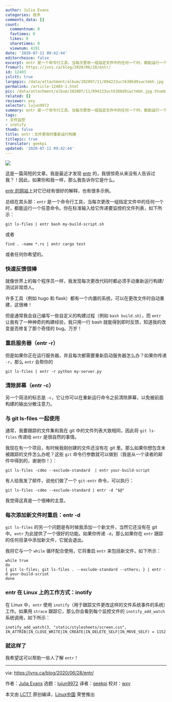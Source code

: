 ```yaml
---
author: Julia Evans
categories: 技术
comments_data: []
count:
  commentnum: 0
  favtimes: 0
  likes: 0
  sharetimes: 0
  viewnum: 4191
date: '2020-07-11 09:42:44'
editorchoice: false
excerpt: entr 是一个命令行工具，当每次更改一组指定文件中的任何一个时，都能运行一个任意命令。
fromurl: https://jvns.ca/blog/2020/06/28/entr/
id: 12403
islctt: true
largepic: /data/attachment/album/202007/11/094223uct6386d9iwctmbh.jpg
permalink: /article-12403-1.html
pic: /data/attachment/album/202007/11/094223uct6386d9iwctmbh.jpg.thumb.jpg
related: []
reviewer: wxy
selector: lujun9972
summary: entr 是一个命令行工具，当每次更改一组指定文件中的任何一个时，都能运行一个任意命令。
tags:
- 文件监控
- inotify
thumb: false
title: entr：文件更改时重新运行构建
titlepic: true
translator: geekpi
updated: '2020-07-11 09:42:44'
---
```


![](/data/attachment/album/202007/11/094223uct6386d9iwctmbh.jpg)


这是一篇简短的文章。我是最近才发现 [entr](http://eradman.com/entrproject/) 的，我很惊奇从来没有人告诉过我？！因此，如果你和我一样，那么我告诉你它是什么。


[entr 的网站](http://eradman.com/entrproject/)上对它已经有很好的解释，也有很多示例。


总结在其头部：`entr` 是一个命令行工具，当每次更改一组指定文件中的任何一个时，都能运行一个任意命令。你在标准输入给它传递要监控的文件列表，如下所示：



```
git ls-files | entr bash my-build-script.sh

```

或者



```
find . -name *.rs | entr cargo test

```

或者任何你希望的。


### 快速反馈很棒


就像世界上的每个程序员一样，我发现每次更改代码时都必须手动重新运行构建/测试非常烦人。


许多工具（例如 hugo 和 flask）都有一个内置的系统，可以在更改文件时自动重建，这很棒！


但是通常我会自己编写一些自定义的构建过程（例如 `bash build.sh`），而 `entr` 让我有了一种神奇的构建经验，我只用一行 bash 就能得到即时反馈，知道我的改变是否修复了那个奇怪的 bug。万岁！


### 重启服务器（entr -r）


但是如果你正在运行服务器，并且每次都需要重新启动服务器怎么办？如果你传递 `-r`，那么 `entr` 会帮你的



```
git ls-files | entr -r python my-server.py

```

### 清除屏幕（entr -c）


另一个简洁的标志是 `-c`，它让你可以在重新运行命令之前清除屏幕，以免被前面构建的输出分散注意力。


### 与 git ls-files 一起使用


通常，我要跟踪的文件集和我在 git 中的文件列表大致相同，因此将 `git ls-files` 传递给 `entr` 是很自然的事情。


我现在有一个项目，有时候我刚创建的文件还没有在 git 里。那么如果你想包含未被跟踪的文件怎么办呢？这些 `git` 命令行参数就可以做到（我是从一个读者的邮件中得到的，谢谢你！）：



```
git ls-files -cdmo --exclude-standard  | entr your-build-script

```

有人给我发了邮件，说他们做了一个 `git-entr` 命令，可以执行：



```
git ls-files -cdmo --exclude-standard | entr -d "$@"

```

我觉得这真是一个很棒的主意。


### 每次添加新文件时重启：entr -d


`git ls-files` 的另一个问题是有时候我添加一个新文件，当然它还没有在 git 中。`entr` 为此提供了一个很好的功能。如果你传递 `-d`，那么如果你在 `entr` 跟踪的任何目录中添加新文件，它就会退出。


我将它与一个 `while` 循环配合使用，它将重启 `entr` 来包括新文件，如下所示：



```
while true
do
{ git ls-files; git ls-files . --exclude-standard --others; } | entr -d your-build-scriot
done

```

### entr 在 Linux 上的工作方式：inotify


在 Linux 中，`entr` 使用 `inotify`（用于跟踪文件更改这样的文件系统事件的系统）工作。如果用 `strace` 跟踪它，那么你会看到每个监控文件的 `inotify_add_watch` 系统调用，如下所示：



```
inotify_add_watch(3, "static/stylesheets/screen.css", IN_ATTRIB|IN_CLOSE_WRITE|IN_CREATE|IN_DELETE_SELF|IN_MOVE_SELF) = 1152

```

### 就这样了


我希望这可以帮助一些人了解 `entr`！




---


via: <https://jvns.ca/blog/2020/06/28/entr/>


作者：[Julia Evans](https://jvns.ca/) 选题：[lujun9972](https://github.com/lujun9972) 译者：[geekpi](https://github.com/geekpi) 校对：[wxy](https://github.com/wxy)


本文由 [LCTT](https://github.com/LCTT/TranslateProject) 原创编译，[Linux中国](https://linux.cn/) 荣誉推出
